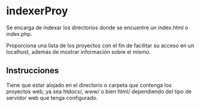 # indexerProy
Se encarga de indexar los directorios donde se encuentre un
index.html o index.php.

Proporciona una lista de los proyectos con el fin de facilitar
su acceso en un localhost, además de mostrar información sobre
el mismo.


Instrucciones
--------------------------------------------------------------
Tiene que estar alojado en el directorio o carpeta que
contenga los proyectos web, ya sea htdocs/, www/ o bien html/
dependiendo del tipo de servidor web que tenga configurado.

